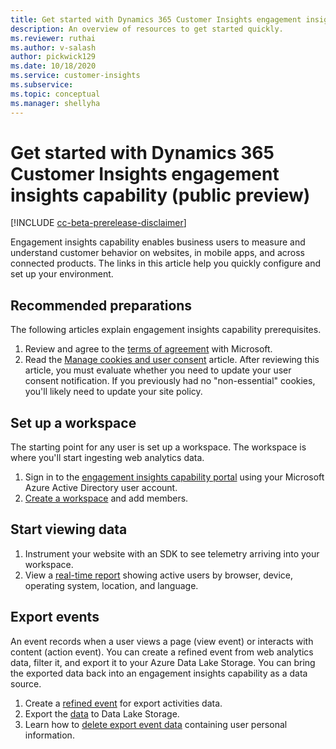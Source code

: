 ```yaml
---
title: Get started with Dynamics 365 Customer Insights engagement insights capability (public preview)
description: An overview of resources to get started quickly. 
ms.reviewer: ruthai
ms.author: v-salash
author: pickwick129
ms.date: 10/18/2020
ms.service: customer-insights
ms.subservice: 
ms.topic: conceptual
ms.manager: shellyha
---
```


# Get started with Dynamics 365 Customer Insights engagement insights capability (public preview)

[!INCLUDE [cc-beta-prerelease-disclaimer](includes/cc-beta-prerelease-disclaimer.md)]

Engagement insights capability enables business users to measure and understand customer behavior on websites, in mobile apps, and across connected products. The links in this article help you quickly configure and set up your environment.

## Recommended preparations
The following articles explain engagement insights capability prerequisites.

1. Review and agree to the [terms of agreement](terms-of-service.md) with Microsoft.  
1. Read the [Manage cookies and user consent](user-consent-storage.md) article. After reviewing this article, you must evaluate whether you need to update your user consent notification. If you previously had no "non-essential" cookies, you'll likely need to update your site policy.

## Set up a workspace
The starting point for any user is set up a workspace. The workspace is where you'll start ingesting web analytics data.

1. Sign in to the [engagement insights capability portal](https://pi.dynamics.com) using your Microsoft Azure Active Directory user account.
1. [Create a workspace](create-workspace.md) and add members.

## Start viewing data

1. Instrument your website with an SDK to see telemetry arriving into your workspace.
1. View a [real-time report](view-reports.md) showing active users by browser, device, operating system, location, and language.
	
## Export events
An event records when a user views a page (view event) or interacts with content (action event). You can create a refined event from web analytics data, filter it, and export it to your Azure Data Lake Storage. You can bring the exported data back into an engagement insights capability as a data source.

1. Create a [refined event](create-modify-refined-events.md) for export activities data.
2. Export the [data](export-events.md) to Data Lake Storage.
3. Learn how to [delete export event data](delete-export-personal-data.md) containing user personal information.
  